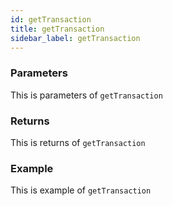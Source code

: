 ```yaml
---
id: getTransaction
title: getTransaction
sidebar_label: getTransaction
---
```


### Parameters

This is parameters of `getTransaction`

### Returns

This is returns of `getTransaction`

### Example

This is example of `getTransaction`